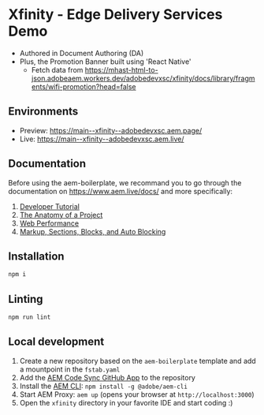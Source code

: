# Xfinity - Edge Delivery Services Demo
- Authored in Document Authoring (DA)
- Plus, the Promotion Banner built using 'React Native'
    - Fetch data from https://mhast-html-to-json.adobeaem.workers.dev/adobedevxsc/xfinity/docs/library/fragments/wifi-promotion?head=false

## Environments
- Preview: https://main--xfinity--adobedevxsc.aem.page/
- Live: https://main--xfinity--adobedevxsc.aem.live/

## Documentation

Before using the aem-boilerplate, we recommand you to go through the documentation on https://www.aem.live/docs/ and more specifically:
1. [Developer Tutorial](https://www.aem.live/developer/tutorial)
2. [The Anatomy of a Project](https://www.aem.live/developer/anatomy-of-a-project)
3. [Web Performance](https://www.aem.live/developer/keeping-it-100)
4. [Markup, Sections, Blocks, and Auto Blocking](https://www.aem.live/developer/markup-sections-blocks)

## Installation

```sh
npm i
```

## Linting

```sh
npm run lint
```

## Local development

1. Create a new repository based on the `aem-boilerplate` template and add a mountpoint in the `fstab.yaml`
1. Add the [AEM Code Sync GitHub App](https://github.com/apps/aem-code-sync) to the repository
1. Install the [AEM CLI](https://github.com/adobe/helix-cli): `npm install -g @adobe/aem-cli`
1. Start AEM Proxy: `aem up` (opens your browser at `http://localhost:3000`)
1. Open the `xfinity` directory in your favorite IDE and start coding :)


